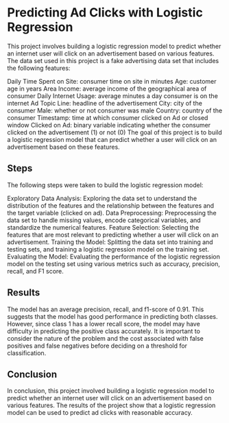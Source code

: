# Predicting Ad Clicks with Logistic Regression
This project involves building a logistic regression model to predict whether an internet user will click on an advertisement based on various features. The data set used in this project is a fake advertising data set that includes the following features:

Daily Time Spent on Site: consumer time on site in minutes
Age: customer age in years
Area Income: average income of the geographical area of consumer
Daily Internet Usage: average minutes a day consumer is on the internet
Ad Topic Line: headline of the advertisement
City: city of the consumer
Male: whether or not consumer was male
Country: country of the consumer
Timestamp: time at which consumer clicked on Ad or closed window
Clicked on Ad: binary variable indicating whether the consumer clicked on the advertisement (1) or not (0)
The goal of this project is to build a logistic regression model that can predict whether a user will click on an advertisement based on these features.

## Steps
The following steps were taken to build the logistic regression model:

Exploratory Data Analysis: Exploring the data set to understand the distribution of the features and the relationship between the features and the target variable (clicked on ad).
Data Preprocessing: Preprocessing the data set to handle missing values, encode categorical variables, and standardize the numerical features.
Feature Selection: Selecting the features that are most relevant to predicting whether a user will click on an advertisement.
Training the Model: Splitting the data set into training and testing sets, and training a logistic regression model on the training set.
Evaluating the Model: Evaluating the performance of the logistic regression model on the testing set using various metrics such as accuracy, precision, recall, and F1 score.

## Results
The model has an average precision, recall, and f1-score of 0.91. This suggests that the model has good performance in predicting both classes. However, since class 1 has a lower recall score, the model may have difficulty in predicting the positive class accurately. It is important to consider the nature of the problem and the cost associated with false positives and false negatives before deciding on a threshold for classification.

## Conclusion
In conclusion, this project involved building a logistic regression model to predict whether an internet user will click on an advertisement based on various features. The results of the project show that a logistic regression model can be used to predict ad clicks with reasonable accuracy.
